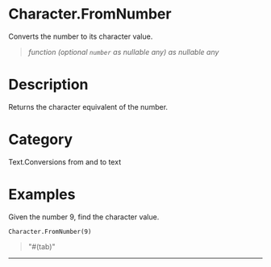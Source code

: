 # Character.FromNumber
Converts the number to its character value.
> _function (optional <code>number</code> as nullable any) as nullable any_

# Description 
Returns the character equivalent of the number.
# Category 
Text.Conversions from and to text
# Examples 
Given the number 9, find the character value.
```
Character.FromNumber(9)
```
> "#(tab)"
***
